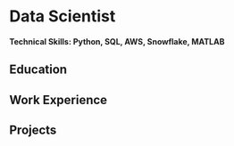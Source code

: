 # Data Scientist

#### Technical Skills: Python, SQL, AWS, Snowflake, MATLAB

## Education

## Work Experience

## Projects
